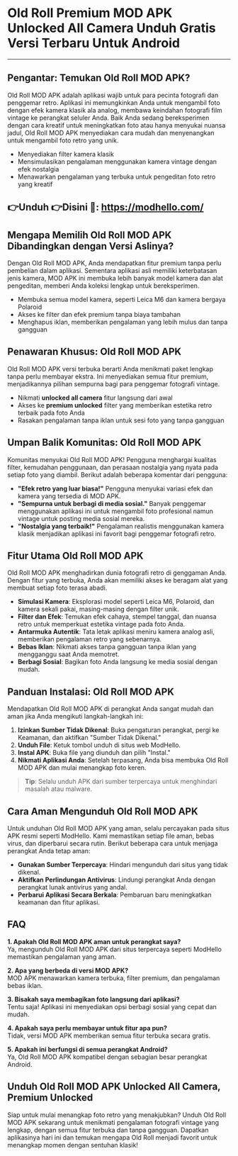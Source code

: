 # Old Roll Premium MOD APK Unlocked All Camera Unduh Gratis Versi Terbaru Untuk Android 

---

## Pengantar: Temukan Old Roll MOD APK?

Old Roll MOD APK adalah aplikasi wajib untuk para pecinta fotografi dan penggemar retro. Aplikasi ini memungkinkan Anda untuk mengambil foto dengan efek kamera klasik ala analog, membawa keindahan fotografi film vintage ke perangkat seluler Anda. Baik Anda sedang bereksperimen dengan cara kreatif untuk meningkatkan foto atau hanya menyukai nuansa jadul, Old Roll MOD APK menyediakan cara mudah dan menyenangkan untuk mengambil foto retro yang unik.

* Menyediakan filter kamera klasik
* Mensimulasikan pengalaman menggunakan kamera vintage dengan efek nostalgia
* Menawarkan pengalaman yang terbuka untuk pengeditan foto retro yang kreatif


## 👉Unduh 👉Disini 📸: https://modhello.com/

## Mengapa Memilih Old Roll MOD APK Dibandingkan dengan Versi Aslinya?

Dengan Old Roll MOD APK, Anda mendapatkan fitur premium tanpa perlu pembelian dalam aplikasi. Sementara aplikasi asli memiliki keterbatasan jenis kamera, MOD APK ini membuka lebih banyak model kamera dan alat pengeditan, memberi Anda koleksi lengkap untuk bereksperimen.

* Membuka semua model kamera, seperti Leica M6 dan kamera bergaya Polaroid
* Akses ke filter dan efek premium tanpa biaya tambahan
* Menghapus iklan, memberikan pengalaman yang lebih mulus dan tanpa gangguan

## Penawaran Khusus: Old Roll MOD APK

Old Roll MOD APK versi terbuka berarti Anda menikmati paket lengkap tanpa perlu membayar ekstra. Ini menyediakan semua fitur premium, menjadikannya pilihan sempurna bagi para penggemar fotografi vintage.

* Nikmati **unlocked all camera** fitur langsung dari awal
* Akses ke **premium unlocked** filter yang memberikan estetika retro terbaik pada foto Anda
* Rasakan pengalaman tanpa iklan untuk sesi foto yang tanpa gangguan

## Umpan Balik Komunitas: Old Roll MOD APK

Komunitas menyukai Old Roll MOD APK! Pengguna menghargai kualitas filter, kemudahan penggunaan, dan perasaan nostalgia yang nyata pada setiap foto yang diambil. Berikut adalah beberapa komentar dari pengguna:

* **"Efek retro yang luar biasa!"** Pengguna menyukai variasi efek dan kamera yang tersedia di MOD APK.
* **"Sempurna untuk berbagi di media sosial."** Banyak penggemar menggunakan aplikasi ini untuk mengambil foto profesional namun vintage untuk posting media sosial mereka.
* **"Nostalgia yang terbaik!"** Pengalaman realistis menggunakan kamera klasik menjadikan aplikasi ini favorit bagi penggemar fotografi retro.

## Fitur Utama Old Roll MOD APK

Old Roll MOD APK menghadirkan dunia fotografi retro di genggaman Anda. Dengan fitur yang terbuka, Anda akan memiliki akses ke beragam alat yang membuat setiap foto terasa abadi.

- **Simulasi Kamera**: Eksplorasi model seperti Leica M6, Polaroid, dan kamera sekali pakai, masing-masing dengan filter unik.
- **Filter dan Efek**: Temukan efek cahaya, stempel tanggal, dan nuansa retro untuk memperkuat estetika vintage pada foto Anda.
- **Antarmuka Autentik**: Tata letak aplikasi meniru kamera analog asli, memberikan pengalaman retro yang sebenarnya.
- **Bebas Iklan**: Nikmati akses tanpa gangguan tanpa iklan yang mengganggu saat Anda memotret.
- **Berbagi Sosial**: Bagikan foto Anda langsung ke media sosial dengan mudah.

## Panduan Instalasi: Old Roll MOD APK

Mendapatkan Old Roll MOD APK di perangkat Anda sangat mudah dan aman jika Anda mengikuti langkah-langkah ini:

1. **Izinkan Sumber Tidak Dikenal**: Buka pengaturan perangkat, pergi ke Keamanan, dan aktifkan "Sumber Tidak Dikenal."
2. **Unduh File**: Ketuk tombol unduh di situs web ModHello.
3. **Instal APK**: Buka file yang diunduh dan pilih "Instal."
4. **Nikmati Aplikasi Anda**: Setelah terpasang, Anda bisa membuka Old Roll MOD APK dan mulai menangkap foto keren.

> **Tip**: Selalu unduh APK dari sumber terpercaya untuk menghindari masalah atau malware.

## Cara Aman Mengunduh Old Roll MOD APK

Untuk unduhan Old Roll MOD APK yang aman, selalu percayakan pada situs APK resmi seperti ModHello. Kami memastikan setiap file aman, bebas virus, dan diperbarui secara rutin. Berikut beberapa cara untuk menjaga perangkat Anda tetap aman:

* **Gunakan Sumber Terpercaya**: Hindari mengunduh dari situs yang tidak dikenal.
* **Aktifkan Perlindungan Antivirus**: Lindungi perangkat Anda dengan perangkat lunak antivirus yang andal.
* **Perbarui Aplikasi Secara Berkala**: Pembaruan baru meningkatkan keamanan dan fitur aplikasi.

## FAQ

**1. Apakah Old Roll MOD APK aman untuk perangkat saya?**  
Ya, mengunduh Old Roll MOD APK dari situs terpercaya seperti ModHello memastikan pengalaman yang aman.

**2. Apa yang berbeda di versi MOD APK?**  
MOD APK menawarkan kamera terbuka, filter premium, dan pengalaman bebas iklan.

**3. Bisakah saya membagikan foto langsung dari aplikasi?**  
Tentu saja! Aplikasi ini menyediakan opsi berbagi sosial yang cepat dan mudah.

**4. Apakah saya perlu membayar untuk fitur apa pun?**  
Tidak, versi MOD APK memberikan semua fitur terbuka secara gratis.

**5. Apakah ini berfungsi di semua perangkat Android?**  
Ya, Old Roll MOD APK kompatibel dengan sebagian besar perangkat Android.

## Unduh Old Roll MOD APK Unlocked All Camera, Premium Unlocked

Siap untuk mulai menangkap foto retro yang menakjubkan? Unduh Old Roll MOD APK sekarang untuk menikmati pengalaman fotografi vintage yang lengkap, dengan semua fitur terbuka dan tanpa gangguan. Dapatkan aplikasinya hari ini dan temukan mengapa Old Roll menjadi favorit untuk menangkap momen dengan sentuhan klasik!
